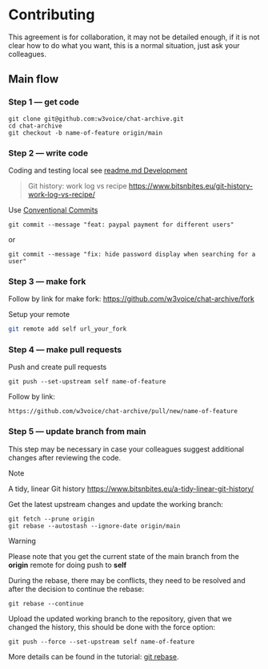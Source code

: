# Contributing

This agreement is for collaboration, it may not be detailed enough, if it is not clear how to do what you want, this is a normal situation, just ask your colleagues.

## Main flow

### Step 1 — get code

```shell
git clone git@github.com:w3voice/chat-archive.git
cd chat-archive
git checkout -b name-of-feature origin/main
```

### Step 2 — write code

Coding and testing local see [readme.md Development](https://github.com/w3voice/chat-archive#development)

> Git history: work log vs recipe https://www.bitsnbites.eu/git-history-work-log-vs-recipe/

Use [Conventional Commits](https://www.conventionalcommits.org/en/v1.0.0/)

```shell
git commit --message "feat: paypal payment for different users"
```

or

```shell
git commit --message "fix: hide password display when searching for a user"
```

### Step 3 — make fork

Follow by link for make fork:
https://github.com/w3voice/chat-archive/fork

Setup your remote

```bash
git remote add self url_your_fork
```

### Step 4 — make pull requests

Push and create pull requests

```shell
git push --set-upstream self name-of-feature
```

Follow by link:

```shell
https://github.com/w3voice/chat-archive/pull/new/name-of-feature
```

### Step 5 — update branch from main

This step may be necessary in case your colleagues suggest additional changes after reviewing the code.

> [!NOTE]
> A tidy, linear Git history  https://www.bitsnbites.eu/a-tidy-linear-git-history/

Get the latest upstream changes and update the working branch:

```shell
git fetch --prune origin
git rebase --autostash --ignore-date origin/main
```
> [!WARNING]
> Please note that you get the current state of the main branch from the **origin** remote for doing push to **self**

During the rebase, there may be conflicts, they need to be resolved and after the decision to continue the rebase:

```shell
git rebase --continue
```

Upload the updated working branch to the repository, given that we changed the history, this should be done with the force option:

```shell
git push --force --set-upstream self name-of-feature
```

More details can be found in the tutorial: [git rebase](https://www.atlassian.com/git/tutorials/rewriting-history/git-rebase).
